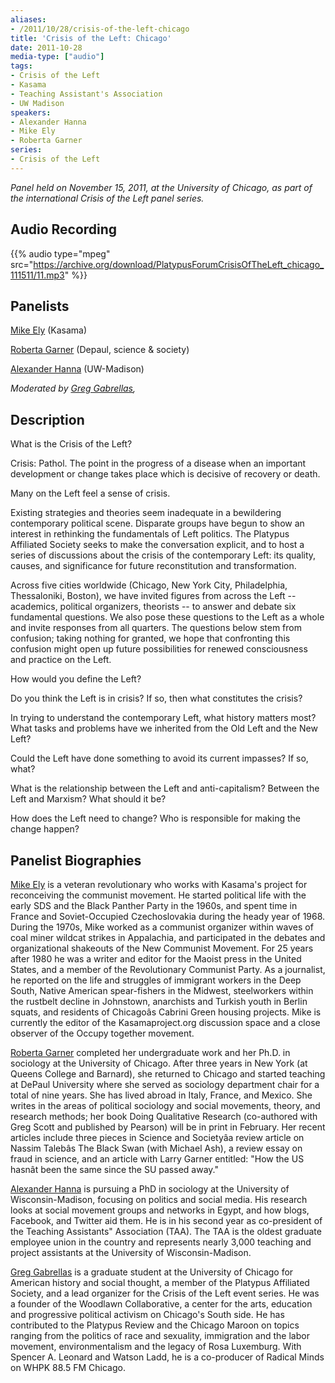 ```yaml
---
aliases:
- /2011/10/28/crisis-of-the-left-chicago
title: 'Crisis of the Left: Chicago'
date: 2011-10-28
media-type: ["audio"]
tags:
- Crisis of the Left
- Kasama
- Teaching Assistant's Association
- UW Madison
speakers:
- Alexander Hanna
- Mike Ely
- Roberta Garner
series:
- Crisis of the Left
---
```


_Panel held on November 15, 2011, at the University of Chicago, as part of the international Crisis of the Left panel series._

## Audio Recording

{{% audio type="mpeg" src="https://archive.org/download/PlatypusForumCrisisOfTheLeft_chicago_111511/11.mp3" %}}

## Panelists

[Mike Ely](/speakers/mike-ely/) (Kasama)

[Roberta Garner](/speakers/roberta-garner/) (Depaul, science & society)

[Alexander Hanna](/speakers/alexander-hanna/) (UW-Madison)

_Moderated by [Greg Gabrellas](/speakers/greg-gabrellas),_

## Description

What is the Crisis of the Left?

Crisis: Pathol. The point in the progress of a disease when an important development or change takes place which is decisive of recovery or death.

Many on the Left feel a sense of crisis.

Existing strategies and theories seem inadequate in a bewildering contemporary political scene. Disparate groups have begun to show an interest in rethinking the fundamentals of Left politics. The Platypus Affiliated Society seeks to make the conversation explicit, and to host a series of discussions about the crisis of the contemporary Left: its quality, causes, and significance for future reconstitution and transformation.

Across five cities worldwide (Chicago, New York City, Philadelphia, Thessaloniki, Boston), we have invited figures from across the Left -- academics, political organizers, theorists -- to answer and debate six fundamental questions. We also pose these questions to the Left as a whole and invite responses from all quarters. The questions below stem from confusion; taking nothing for granted, we hope that confronting this confusion might open up future possibilities for renewed consciousness and practice on the Left.

How would you define the Left?

Do you think the Left is in crisis? If so, then what constitutes the crisis?

In trying to understand the contemporary Left, what history matters most? What tasks and problems have we inherited from the Old Left and the New Left?

Could the Left have done something to avoid its current impasses? If so, what?

What is the relationship between the Left and anti-capitalism? Between the Left and Marxism? What should it be?

How does the Left need to change? Who is responsible for making the change happen?

## Panelist Biographies

[Mike Ely](/speakers/mike-ely/) is a veteran revolutionary who works with Kasama's project for reconceiving the communist movement. He started political life with the early SDS and the Black Panther Party in the 1960s, and spent time in France and Soviet-Occupied Czechoslovakia during the heady year of 1968. During the 1970s, Mike worked as a communist organizer within waves of coal miner wildcat strikes in Appalachia, and participated in the debates and organizational shakeouts of the New Communist Movement. For 25 years after 1980 he was a writer and editor for the Maoist press in the United States, and a member of the Revolutionary Communist Party. As a journalist, he reported on the life and struggles of immigrant workers in the Deep South, Native American spear-fishers in the Midwest, steelworkers within the rustbelt decline in Johnstown, anarchists and Turkish youth in Berlin squats, and residents of Chicagoâs Cabrini Green housing projects. Mike is currently the editor of the Kasamaproject.org discussion space and a close observer of the Occupy together movement.

[Roberta Garner](/speakers/roberta-garner/) completed her undergraduate work and her Ph.D. in sociology at the University of Chicago. After three years in New York (at Queens College and Barnard), she returned to Chicago and started teaching at DePaul University where she served as sociology department chair for a total of nine years. She has lived abroad in Italy, France, and Mexico. She writes in the areas of political sociology and social movements, theory, and research methods; her book Doing Qualitative Research (co-authored with Greg Scott and published by Pearson) will be in print in February. Her recent articles include three pieces in Science and Societyâa review article on Nassim Talebâs The Black Swan (with Michael Ash), a review essay on fraud in science, and an article with Larry Garner entitled: "How the US hasnât been the same since the SU passed away."

[Alexander Hanna](/speakers/alexander-hanna/) is pursuing a PhD in sociology at the University of Wisconsin-Madison, focusing on politics and social media. His research looks at social movement groups and networks in Egypt, and how blogs, Facebook, and Twitter aid them. He is in his second year as co-president of the Teaching Assistants" Association (TAA). The TAA is the oldest graduate employee union in the country and represents nearly 3,000 teaching and project assistants at the University of Wisconsin-Madison.

[Greg Gabrellas](/speakers/greg-gabrellas) is a graduate student at the University of Chicago for American history and social thought, a member of the Platypus Affiliated Society, and a lead organizer for the Crisis of the Left event series. He was a founder of the Woodlawn Collaborative, a center for the arts, education and progressive political activism on Chicago's South side. He has contributed to the Platypus Review and the Chicago Maroon on topics ranging from the politics of race and sexuality, immigration and the labor movement, environmentalism and the legacy of Rosa Luxemburg. With Spencer A. Leonard and Watson Ladd, he is a co-producer of Radical Minds on WHPK 88.5 FM Chicago.
